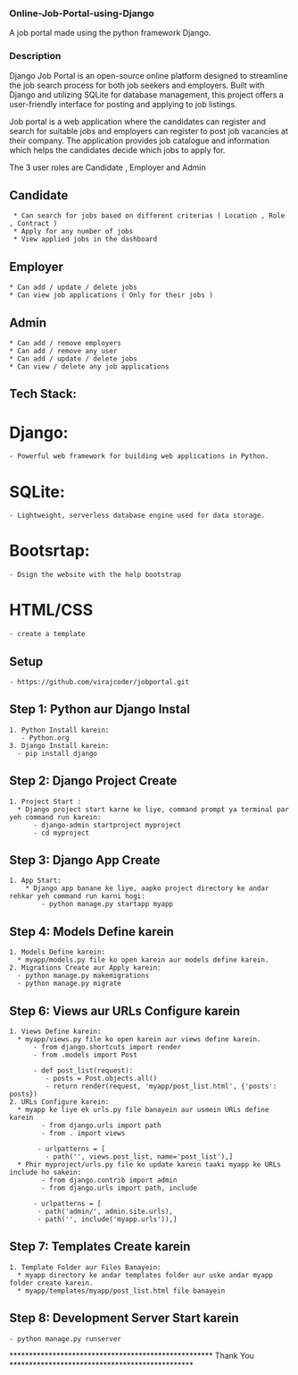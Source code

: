 ### Online-Job-Portal-using-Django

A job portal made using the python framework Django.

### Description
Django Job Portal is an open-source online platform designed to streamline the job search process for both job seekers and employers. Built with Django and utilizing SQLite for database management, this project offers a user-friendly interface for posting and applying to job listings.

Job portal is a web application where the candidates can register and search for suitable jobs and employers can register to post job vacancies at their company. The application provides job catalogue and information which helps the candidates decide which jobs to apply for.

The 3 user roles are Candidate , Employer and Admin

## Candidate
     * Can search for jobs based on different criterias ( Location , Role , Contract )
     * Apply for any number of jobs
     * View applied jobs in the dashboard

## Employer
    * Can add / update / delete jobs
    * Can view job applications ( Only for their jobs )

## Admin
    * Can add / remove employers
    * Can add / remove any user
    * Can add / update / delete jobs
    * Can view / delete any job applications

## Tech Stack:

# Django:
    - Powerful web framework for building web applications in Python.
# SQLite:
    - Lightweight, serverless database engine used for data storage.
# Bootsrtap:
    - Dsign the website with the help bootstrap
# HTML/CSS
    - create a template 

## Setup
    - https://github.com/virajcoder/jobportal.git

## Step 1: Python aur Django Instal
    1. Python Install karein:
       - Python.org 
    3. Django Install karein:
      - pip install django
     
## Step 2: Django Project Create 
    1. Project Start :
      * Django project start karne ke liye, command prompt ya terminal par yeh command run karein:
          - django-admin startproject myproject
          - cd myproject
      
## Step 3: Django App Create
    1. App Start:
        * Django app banane ke liye, aapko project directory ke andar rehkar yeh command run karni hogi:
            - python manage.py startapp myapp
      
## Step 4: Models Define karein
    1. Models Define karein:
      * myapp/models.py file ko open karein aur models define karein.
    2. Migrations Create aur Apply karein:
      - python manage.py makemigrations
      - python manage.py migrate
    
## Step 6: Views aur URLs Configure karein
    1. Views Define karein:
      * myapp/views.py file ko open karein aur views define karein.
          - from django.shortcuts import render
          - from .models import Post

          - def post_list(request):
             - posts = Post.objects.all()
             - return render(request, 'myapp/post_list.html', {'posts': posts})
    2. URLs Configure karein:
      * myapp ke liye ek urls.py file banayein aur usmein URLs define karein
            - from django.urls import path
            - from . import views

           - urlpatterns = [
             - path('', views.post_list, name='post_list'),]
      * Phir myproject/urls.py file ko update karein taaki myapp ke URLs include ho sakein:
            - from django.contrib import admin
            - from django.urls import path, include

          - urlpatterns = [
           - path('admin/', admin.site.urls),
           - path('', include('myapp.urls')),]


## Step 7: Templates Create karein
    1. Template Folder aur Files Banayein:
      * myapp directory ke andar templates folder aur uske andar myapp folder create karein.
      * myapp/templates/myapp/post_list.html file banayein
    
## Step 8: Development Server Start karein
    - python manage.py runserver




**************************************************** Thank You ***********************************************
